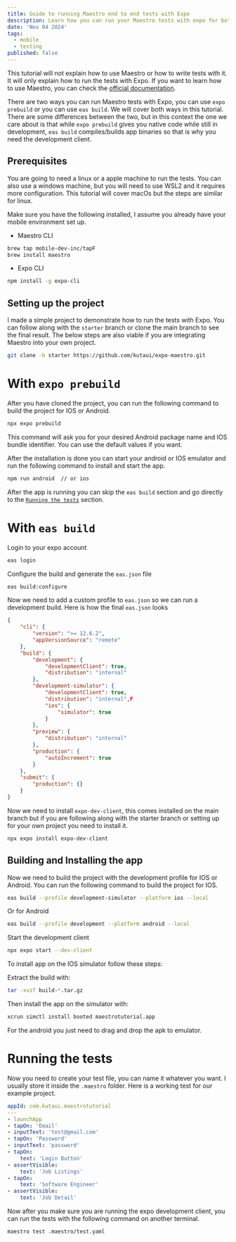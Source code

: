 ```yaml
---
title: Guide to running Maestro end to end tests with Expo
description: Learn how you can run your Maestro tests with expo for both Android and IOS.
date: 'Nov 04 2024'
tags:
  - mobile
  - testing
published: false
---
```


This tutorial will not explain how to use Maestro or how to write tests with it. It will only explain how to run the tests with Expo. If you want to learn how to use Maestro, you can check the [official documentation](https://maestro.mobile.dev/).

There are two ways you can run Maestro tests with Expo, you can use `expo prebuild` or you can use `eas build`. We will cover both ways in this tutorial. There are some differences between the two, but in this context the one we care about is that while `expo prebuild` gives you native code while still in development, `eas build` compiles/builds app binaries so that is why you need the development client.

## Prerequisites

You are going to need a linux or a apple machine to run the tests. You can also use a windows machine, but you will need to use WSL2 and it requires more configuration. This tutorial will cover macOs but the steps are similar for linux.

Make sure you have the following installed, I assume you already have your mobile environment set up.

- Maestro CLI

```bash
brew tap mobile-dev-inc/tapF
brew install maestro
```

- Expo CLI

```bash
npm install -g expo-cli
```

## Setting up the project

I made a simple project to demonstrate how to run the tests with Expo. You can follow along with the `starter` branch or clone the main branch to see the final result. The below steps are also viable if you are integrating Maestro into your own project.

```bash
git clone -b starter https://github.com/kutaui/expo-maestro.git
```

# With `expo prebuild`

After you have cloned the project, you can run the following command to build the project for IOS or Android.

```bash
npx expo prebuild
```

This command will ask you for your desired Android package name and IOS bundle identifier. You can use the default values if you want.

After the installation is done you can start your android or IOS emulator and run the following command to install and start the app.

```bash
npm run android  // or ios
```

After the app is running you can skip the `eas build` section and go directly to the [`Running the tests`](#running-the-tests) section.

# With `eas build`

Login to your expo account

```bash
eas login
```

Configure the build and generate the `eas.json` file

```bash
eas build:configure
```

Now we need to add a custom profile to `eas.json` so we can run a development build. Here is how the final `eas.json` looks

```json
{
	"cli": {
		"version": ">= 12.6.2",
		"appVersionSource": "remote"
	},
	"build": {
		"development": {
			"developmentClient": true,
			"distribution": "internal"
		},
		"development-simulator": {
			"developmentClient": true,
			"distribution": "internal",F
			"ios": {
				"simulator": true
			}
		},
		"preview": {
			"distribution": "internal"
		},
		"production": {
			"autoIncrement": true
		}
	},
	"submit": {
		"production": {}
	}
}
```

Now we need to install `expo-dev-client`, this comes installed on the main branch but if you are following along with the starter branch or setting up for your own project you need to install it.

```bash
npx expo install expo-dev-client
```

## Building and Installing the app

Now we need to build the project with the development profile for IOS or Android. You can run the following command to build the project for IOS.

```bash
eas build --profile development-simulator --platform ios --local
```

Or for Android

```bash
eas build --profile development --platform android --local
```

Start the development client

```bash
npx expo start --dev-client
```

To install app on the IOS simulator follow these steps:

Extract the build with:

```bash
tar -xvzf build-*.tar.gz
```

Then install the app on the simulator with:

```bash
xcrun simctl install booted maestrotutorial.app
```

For the android you just need to drag and drop the apk to emulator.

# Running the tests

Now you need to create your test file, you can name it whatever you want. I usually store it inside the `.maestro` folder. Here is a working test for our example project.

```yaml
appId: com.kutaui.maestrotutorial
---
- launchApp
- tapOn: 'Email'
- inputText: 'test@gmail.com'
- tapOn: 'Password'
- inputText: 'password'
- tapOn:
    text: 'Login Button'
- assertVisible:
    text: 'Job Listings'
- tapOn:
    text: 'Software Engineer'
- assertVisible:
    text: 'Job Detail'
```

Now after you make sure you are running the expo development client, you can run the tests with the following command on another terminal.

```bash
maestro test .maestro/test.yaml
```
